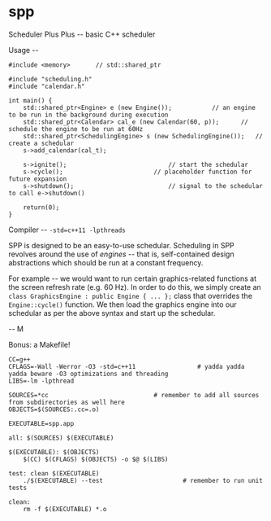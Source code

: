 spp
===

Scheduler Plus Plus -- basic C++ scheduler

Usage --

```
#include <memory>		// std::shared_ptr

#include "scheduling.h"
#include "calendar.h"

int main() {
	std::shared_ptr<Engine> e (new Engine());			// an engine to be run in the background during execution
	std::shared_ptr<Calendar> cal_e (new Calendar(60, p));		// schedule the engine to be run at 60Hz
	std::shared_ptr<SchedulingEngine> s (new SchedulingEngine());	// create a schedular
	s->add_calendar(cal_t);

	s->ignite();							// start the schedular
	s->cycle();							// placeholder function for future expansion
	s->shutdown();							// signal to the schedular to call e->shutdown()

	return(0);
}

```

Compiler -- `-std=c++11 -lpthreads`

SPP is designed to be an easy-to-use schedular. Scheduling in SPP revolves around the use of *engines* -- that is, self-contained design abstractions which should be run at a constant frequency.

For example -- we would want to run certain graphics-related functions at the screen refresh rate (e.g. 60 Hz). In order to do this, we simply create an `class GraphicsEngine : public Engine { ... };` class that overrides the `Engine::cycle()` function. We then load the graphics engine into our schedular as per the above syntax and start up the schedular.

-- M

Bonus: a Makefile!

```
CC=g++
CFLAGS=-Wall -Werror -O3 -std=c++11					# yadda yadda yadda beware -O3 optimizations and threading
LIBS=-lm -lpthread

SOURCES=*cc								# remember to add all sources from subdirectories as well here
OBJECTS=$(SOURCES:.cc=.o)

EXECUTABLE=spp.app

all: $(SOURCES) $(EXECUTABLE)

$(EXECUTABLE): $(OBJECTS)
	$(CC) $(CFLAGS) $(OBJECTS) -o $@ $(LIBS)

test: clean $(EXECUTABLE)
	./$(EXECUTABLE) --test						# remember to run unit tests

clean:
	rm -f $(EXECUTABLE) *.o
```
